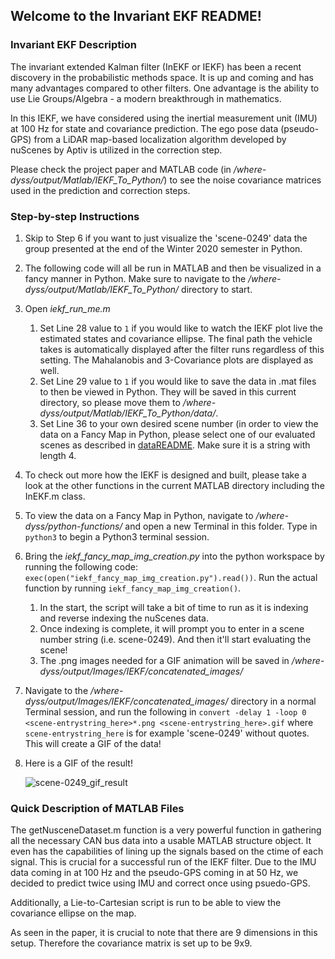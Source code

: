 ## Welcome to the Invariant EKF README!

### Invariant EKF Description

The invariant extended Kalman filter (InEKF or IEKF) has been a recent discovery in the probabilistic methods space. It is up and coming and has many advantages compared to other filters. One advantage is the ability to use Lie Groups/Algebra - a modern breakthrough in mathematics.

In this IEKF, we have considered using the inertial measurement unit (IMU) at 100 Hz for state and covariance prediction. The ego pose data (pseudo-GPS) from a LiDAR map-based localization algorithm developed by nuScenes by Aptiv is utilized in the correction step.

Please check the project paper and MATLAB code (in */where-dyss/output/Matlab/IEKF_To_Python/*) to see the noise covariance matrices used in the prediction and correction steps.

### Step-by-step Instructions
1. Skip to Step 6 if you want to just visualize the 'scene-0249' data the group presented at the end of the Winter 2020 semester in Python.
2. The following code will all be run in MATLAB and then be visualized in a fancy manner in Python. Make sure to navigate to the */where-dyss/output/Matlab/IEKF_To_Python/* directory to start.
3. Open *iekf_run_me.m*
    1. Set Line 28 value to `1` if you would like to watch the IEKF plot live the estimated states and covariance ellipse. The final path the vehicle takes is automatically displayed after the filter runs regardless of this setting. The Mahalanobis and 3-Covariance plots are displayed as well.
    2. Set Line 29 value to `1` if you would like to save the data in .mat files to then be viewed in Python. They will be saved in this current directory, so please move them to */where-dyss/output/Matlab/IEKF_To_Python/data/*.
    3. Set Line 36 to your own desired scene number (in order to view the data on a Fancy Map in Python, please select one of our evaluated scenes as described in [dataREADME](.dataREADME.md). Make sure it is a string with length 4.
4. To check out more how the IEKF is designed and built, please take a look at the other functions in the current MATLAB directory including the InEKF.m class.
5. To view the data on a Fancy Map in Python, navigate to */where-dyss/python-functions/* and open a new Terminal in this folder. Type in `python3` to begin a Python3 terminal session. 
6. Bring the *iekf_fancy_map_img_creation.py* into the python workspace by running the following code: `exec(open("iekf_fancy_map_img_creation.py").read())`. Run the actual function by running `iekf_fancy_map_img_creation()`.
    1. In the start, the script will take a bit of time to run as it is indexing and reverse indexing the nuScenes data.
    2. Once indexing is complete, it will prompt you to enter in a scene number string (i.e. scene-0249). And then it'll start evaluating the scene!
    3. The .png images needed for a GIF animation will be saved in */where-dyss/output/Images/IEKF/concatenated_images/*
7. Navigate to the */where-dyss/output/Images/IEKF/concatenated_images/* directory in a normal Terminal session, and run the following in `convert -delay 1 -loop 0 <scene-entrystring_here>*.png <scene-entrystring_here>.gif` where `scene-entrystring_here` is for example 'scene-0249' without quotes. This will create a GIF of the data!
8. Here is a GIF of the result!

    ![scene-0249_gif_result](./scene-0249_iekf.gif )


### Quick Description of MATLAB Files

The getNusceneDataset.m function is a very powerful function in gathering all the necessary CAN bus data into a usable MATLAB structure object. It even has the capabilities of lining up the signals based on the ctime of each signal. This is crucial for a successful run of the IEKF filter. Due to the IMU data coming in at 100 Hz and the pseudo-GPS coming in at 50 Hz, we decided to predict twice using IMU and correct once using psuedo-GPS. 

Additionally, a Lie-to-Cartesian script is run to be able to view the covariance ellipse on the map. 

As seen in the paper, it is crucial to note that there are 9 dimensions in this setup. Therefore the covariance matrix is set up to be 9x9.
